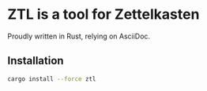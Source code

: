# ZTL is a tool for Zettelkasten

Proudly written in Rust, relying on AsciiDoc.

## Installation

```bash
cargo install --force ztl
```
